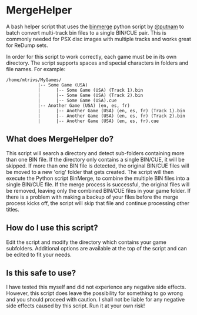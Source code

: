 # MergeHelper
A bash helper script that uses the [binmerge](https://github.com/putnam/binmerge) python script by [@putnam](https://github.com/putnam) to batch convert multi-track bin files to a single BIN/CUE pair.  This is commonly needed for PSX disc images with multiple tracks and works great for ReDump sets. 

In order for this script to work correctly, each game must be in its own directory.  The script supports spaces and special characters in folders and file names. For example:
```
/home/mtrivs/MyGames/
            |-- Some Game (USA)
            |      |-- Some Game (USA) (Track 1).bin
            |      |-- Some Game (USA) (Track 2).bin
            |      |-- Some Game (USA).cue
            |-- Another Game (USA) (en, es, fr)
            |      |-- Another Game (USA) (en, es, fr) (Track 1).bin
            |      |-- Another Game (USA) (en, es, fr) (Track 2).bin
            |      |-- Another Game (USA) (en, es, fr).cue
```

## What does MergeHelper do?
This script will search a directory and detect sub-folders containing more than one BIN file. If the directory only contains a single BIN/CUE, it will be skipped.  If more than one BIN file is detected, the original BIN/CUE files will be moved to a new 'orig' folder that gets created.   The script will then execute the Python script BinMerge, to combine the multiple BIN files into a single BIN/CUE file.    If the merge process is successful, the original files will be removed, leaving only the combined BIN/CUE files in your game folder.  If there is a problem with making a backup of your files before the merge process kicks off, the script will skip that file and continue processing other titles.   

## How do I use this script?
Edit the script and modify the directory which contains your game subfolders.   Additional options are available at the top of the script and can be edited to fit your needs.

## Is this safe to use?
I have tested this myself and did not experience any negative side effects.  However, this script does leave the possibility for something to go wrong and you should proceed with caution.  I shall not be liable for any negative side effects caused by this script.  Run it at your own risk!
